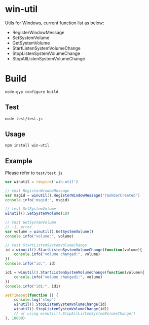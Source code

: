 # win-util

Utils for Windows, current function list as below:

- RegisterWindowMessage
- SetSystemVolume
- GetSystemVolume
- StartListenSystemVolumeChange
- StopListenSystemVolumeChange
- StopAllListenSystemVolumeChange

# Build

```bash
node-gyp configure build
```

## Test

```bash
node test/test.js
```

## Usage

```bash
npm install win-util
```

## Example

Please refer to `test/test.js`

```javascript
var winutil = require('win-util')

// test RegisterWindowMessage
var msgid = winutil().RegisterWindowMessage('TaskbarCreated')
console.info('msgid:', msgid)

// test SetSystemVolume
winutil().SetSystemVolume(18)

// test GetSystemVolume
// -1, error 
var volume = winutil().GetSystemVolume()
console.info("volume:", volume)

// test StartListenSystemVolumeChange
id = winutil().StartListenSystemVolumeChange(function(volume){
    console.info("volume changed:", volume)
})
console.info("id:", id)

id1 = winutil().StartListenSystemVolumeChange(function(volume){
    console.info("volume changed1:", volume)
})
console.info("id1:", id1)

setTimeout(function () {
    console.log('stop')
    winutil().StopListenSystemVolumeChange(id)
    winutil().StopListenSystemVolumeChange(id1)
    // or using winutil().StopAllListenSystemVolumeChange()
}, 10000)
```